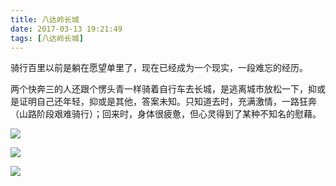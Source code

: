 ```yaml
---
title: 八达岭长城
date: 2017-03-13 19:21:49
tags: [八达岭长城]
---
```


骑行百里以前是躺在愿望单里了，现在已经成为一个现实，一段难忘的经历。

两个快奔三的人还跟个愣头青一样骑着自行车去长城，是逃离城市放松一下，抑或是证明自己还年轻，抑或是其他，答案未知。只知道去时，充满激情，一路狂奔（山路阶段艰难骑行）；回来时，身体很疲惫，但心灵得到了某种不知名的慰藉。

![](https://bytebucket.org/hotbaby/resource/raw/c652673bc449badf42b4930169f532d1e807514e/八达岭/八达岭－起点1.jpg)

![](https://bytebucket.org/hotbaby/resource/raw/c652673bc449badf42b4930169f532d1e807514e/八达岭/八达岭－居庸关.jpg)

![](https://bytebucket.org/hotbaby/resource/raw/c652673bc449badf42b4930169f532d1e807514e/八达岭/八达岭－终点2.jpg)

